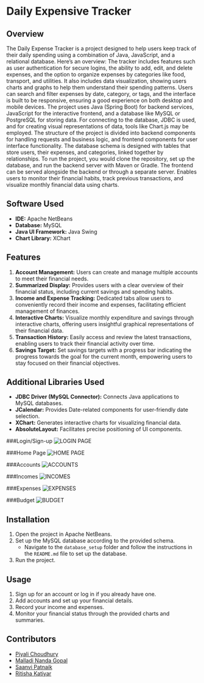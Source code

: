 # Daily Expensive Tracker 

## Overview
The Daily Expense Tracker is a project designed to help users keep track of their daily spending using a combination of Java, JavaScript, and a relational database. Here’s an overview:
The tracker includes features such as user authentication for secure logins, the ability to add, edit, and delete expenses, and the option to organize expenses by categories like food, transport, and utilities. It also includes data visualization, showing users charts and graphs to help them understand their spending patterns. Users can search and filter expenses by date, category, or tags, and the interface is built to be responsive, ensuring a good experience on both desktop and mobile devices.
The project uses Java (Spring Boot) for backend services, JavaScript for the interactive frontend, and a database like MySQL or PostgreSQL for storing data. For connecting to the database, JDBC is used, and for creating visual representations of data, tools like Chart.js may be employed.
The structure of the project is divided into backend components for handling requests and business logic, and frontend components for user interface functionality. The database schema is designed with tables that store users, their expenses, and categories, linked together by relationships.
To run the project, you would clone the repository, set up the database, and run the backend server with Maven or Gradle. The frontend can be served alongside the backend or through a separate server.
Enables users to monitor their financial habits, track previous transactions, and visualize monthly financial data using charts.


## Software Used
- **IDE:** Apache NetBeans
- **Database:** MySQL
- **Java UI Framework:** Java Swing
- **Chart Library:** XChart

## Features
1. **Account Management:** Users can create and manage multiple accounts to meet their financial needs.
2. **Summarized Display:** Provides users with a clear overview of their financial status, including current savings and spending habits.
3. **Income and Expense Tracking:** Dedicated tabs allow users to conveniently record their income and expenses, facilitating efficient management of finances.
4. **Interactive Charts:** Visualize monthly expenditure and savings through interactive charts, offering users insightful graphical representations of their financial data.
5. **Transaction History:** Easily access and review the latest transactions, enabling users to track their financial activity over time.
6. **Savings Target:** Set savings targets with a progress bar indicating the progress towards the goal for the current month, empowering users to stay focused on their financial objectives.

## Additional Libraries Used
- **JDBC Driver (MySQL Connector):** Connects Java applications to MySQL databases.
- **JCalendar:** Provides Date-related components for user-friendly date selection.
- **XChart:** Generates interactive charts for visualizing financial data.
- **AbsoluteLayout:** Facilitates precise positioning of UI components.

###Login/Sign-up
![LOGIN PAGE](https://github.com/user-attachments/assets/b9f1f001-60a5-41c1-b8b7-ed4141aff2c6)

###Home Page
![HOME PAGE](https://github.com/user-attachments/assets/192e1d53-85b2-4f7f-9a91-a952f5cafc9e)

###Accounts
![ACCOUNTS](https://github.com/user-attachments/assets/4dac6a48-5a9b-4b60-acb1-dcc77cbf508f)

###Incomes
![INCOMES](https://github.com/user-attachments/assets/58748556-f37b-4fde-99ac-75e32f8befd1)

###Expenses
![EXPENSES](https://github.com/user-attachments/assets/d3a6f968-6579-4fb6-b0cc-c5408114d5b9)

###Budget
![BUDGET](https://github.com/user-attachments/assets/63ffd9a4-71a9-4f21-ba48-8e4055a7e4cd)


## Installation
1. Open the project in Apache NetBeans.
2. Set up the MySQL database according to the provided schema.
   - Navigate to the `database_setup` folder and follow the instructions in the `README.md` file to set up the database.
3. Run the project.

## Usage
1. Sign up for an account or log in if you already have one.
2. Add accounts and set up your financial details.
3. Record your income and expenses.
4. Monitor your financial status through the provided charts and summaries.

## Contributors
- [Piyali Choudhury](https://github.com/PiyaliChoudhury)
- [Malladi Nanda Gopal](https://github.com/Nandagopal08)
- [Saanvi Patnaik](https://github.com/Saanvipatnaik09)
- [Ritisha Katiyar](https://github.com/ritisha-here)
